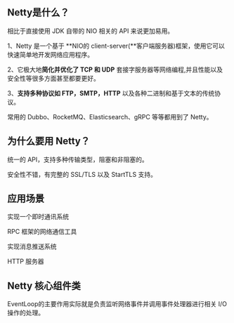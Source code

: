 ## Netty是什么？

相⽐于直接使⽤ JDK ⾃带的 NIO 相关的 API 来说更加易⽤。

1、Netty 是⼀个基于 **NIO的 client-server(**客户端服务器)框架，使⽤它可以快速简单地开发⽹络应⽤程序。

2、它极⼤地**简化并优化了 TCP 和 UDP** 套接字服务器等⽹络编程,并且性能以及安全性等很多⽅⾯甚⾄都要更好。

3、**⽀持多种协议如 FTP，SMTP，HTTP** 以及各种⼆进制和基于⽂本的传统协议。



常⽤的 Dubbo、RocketMQ、Elasticsearch、gRPC 等等都⽤到了 Netty。

## 为什么要⽤ Netty？

统⼀的 API，⽀持多种传输类型，阻塞和⾮阻塞的。

安全性不错，有完整的 SSL/TLS 以及 StartTLS ⽀持。

## 应用场景

实现⼀个即时通讯系统

RPC 框架的⽹络通信⼯具

实现消息推送系统

HTTP 服务器



## Netty 核⼼组件类

EventLoop的主要作⽤实际就是负责监听⽹络事件并调⽤事件处理器进⾏相关 I/O 操作的处理。

